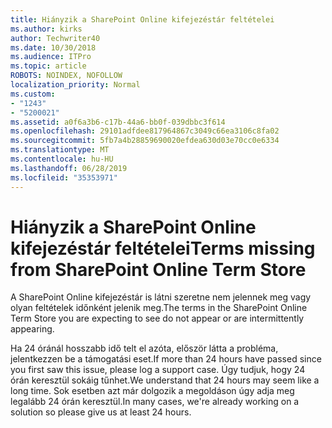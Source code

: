 ```yaml
---
title: Hiányzik a SharePoint Online kifejezéstár feltételei
ms.author: kirks
author: Techwriter40
ms.date: 10/30/2018
ms.audience: ITPro
ms.topic: article
ROBOTS: NOINDEX, NOFOLLOW
localization_priority: Normal
ms.custom:
- "1243"
- "5200021"
ms.assetid: a0f6a3b6-c17b-44a6-bb0f-039dbbc3f614
ms.openlocfilehash: 29101adfdee817964867c3049c66ea3106c8fa02
ms.sourcegitcommit: 5fb7a4b28859690020efdea630d03e70cc0e6334
ms.translationtype: MT
ms.contentlocale: hu-HU
ms.lasthandoff: 06/28/2019
ms.locfileid: "35353971"
---
```

# <a name="terms-missing-from-sharepoint-online-term-store"></a><span data-ttu-id="0108e-102">Hiányzik a SharePoint Online kifejezéstár feltételei</span><span class="sxs-lookup"><span data-stu-id="0108e-102">Terms missing from SharePoint Online Term Store</span></span>

<span data-ttu-id="0108e-103">A SharePoint Online kifejezéstár is látni szeretne nem jelennek meg vagy olyan feltételek időnként jelenik meg.</span><span class="sxs-lookup"><span data-stu-id="0108e-103">The terms in the SharePoint Online Term Store you are expecting to see do not appear or are intermittently appearing.</span></span>
  
<span data-ttu-id="0108e-104">Ha 24 óránál hosszabb idő telt el azóta, először látta a probléma, jelentkezzen be a támogatási eset.</span><span class="sxs-lookup"><span data-stu-id="0108e-104">If more than 24 hours have passed since you first saw this issue, please log a support case.</span></span> <span data-ttu-id="0108e-105">Úgy tudjuk, hogy 24 órán keresztül sokáig tűnhet.</span><span class="sxs-lookup"><span data-stu-id="0108e-105">We understand that 24 hours may seem like a long time.</span></span> <span data-ttu-id="0108e-106">Sok esetben azt már dolgozik a megoldáson úgy adja meg legalább 24 órán keresztül.</span><span class="sxs-lookup"><span data-stu-id="0108e-106">In many cases, we're already working on a solution so please give us at least 24 hours.</span></span>
  